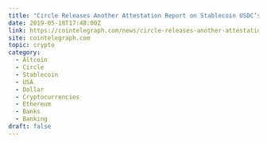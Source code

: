 ```yaml
---
title: "Circle Releases Another Attestation Report on Stablecoin USDC’s USD Reserves"
date: 2019-05-18T17:48:00Z
link: https://cointelegraph.com/news/circle-releases-another-attestation-report-on-stablecoin-usdcs-usd-reserves?utm_medium=RSS&utm_source=hune
site: cointelegraph.com
topic: crypto
category:
  - Altcoin
  - Circle
  - Stablecoin
  - USA
  - Dollar
  - Cryptocurrencies
  - Ethereum
  - Banks
  - Banking
draft: false
---
```

